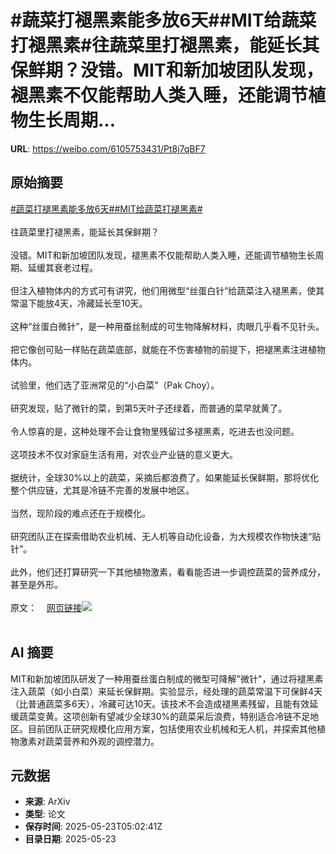 # #蔬菜打褪黑素能多放6天##MIT给蔬菜打褪黑素#往蔬菜里打褪黑素，能延长其保鲜期？没错。MIT和新加坡团队发现，褪黑素不仅能帮助人类入睡，还能调节植物生长周期...

**URL**: https://weibo.com/6105753431/Pt8j7qBF7

## 原始摘要

<a href="https://m.weibo.cn/search?containerid=231522type%3D1%26t%3D10%26q%3D%23%E8%94%AC%E8%8F%9C%E6%89%93%E8%A4%AA%E9%BB%91%E7%B4%A0%E8%83%BD%E5%A4%9A%E6%94%BE6%E5%A4%A9%23&amp;extparam=%23%E8%94%AC%E8%8F%9C%E6%89%93%E8%A4%AA%E9%BB%91%E7%B4%A0%E8%83%BD%E5%A4%9A%E6%94%BE6%E5%A4%A9%23" data-hide=""><span class="surl-text">#蔬菜打褪黑素能多放6天#</span></a><a href="https://m.weibo.cn/search?containerid=231522type%3D1%26t%3D10%26q%3D%23MIT%E7%BB%99%E8%94%AC%E8%8F%9C%E6%89%93%E8%A4%AA%E9%BB%91%E7%B4%A0%23&amp;extparam=%23MIT%E7%BB%99%E8%94%AC%E8%8F%9C%E6%89%93%E8%A4%AA%E9%BB%91%E7%B4%A0%23" data-hide=""><span class="surl-text">#MIT给蔬菜打褪黑素#</span></a><br><br>往蔬菜里打褪黑素，能延长其保鲜期？<br><br>没错。MIT和新加坡团队发现，褪黑素不仅能帮助人类入睡，还能调节植物生长周期、延缓其衰老过程。<br><br>但注入植物体内的方式可有讲究，他们用微型“丝蛋白针”给蔬菜注入褪黑素，使其常温下能放4天，冷藏延长至10天。<br><br>这种“丝蛋白微针”，是一种用蚕丝制成的可生物降解材料，肉眼几乎看不见针头。<br><br>把它像创可贴一样贴在蔬菜底部，就能在不伤害植物的前提下，把褪黑素注进植物体内。<br><br>试验里，他们选了亚洲常见的“小白菜”（Pak Choy）。<br><br>研究发现，贴了微针的菜，到第5天叶子还绿着，而普通的菜早就黄了。<br><br>令人惊喜的是，这种处理不会让食物里残留过多褪黑素，吃进去也没问题。<br><br>这项技术不仅对家庭生活有用，对农业产业链的意义更大。<br><br>据统计，全球30%以上的蔬菜，采摘后都浪费了。如果能延长保鲜期，那将优化整个供应链，尤其是冷链不完善的发展中地区。<br><br>当然，现阶段的难点还在于规模化。<br><br>研究团队正在探索借助农业机械、无人机等自动化设备，为大规模农作物快速“贴针”。<br><br>此外，他们还打算研究一下其他植物激素，看看能否进一步调控蔬菜的营养成分，甚至是外形。<br><br>原文：<a href="https://weibo.cn/sinaurl?u=https%3A%2F%2Fnews.mit.edu%2F2025%2Fnew-technology-extends-produce-shelf-life-0521" data-hide=""><span class="url-icon"><img style="width: 1rem;height: 1rem" src="https://h5.sinaimg.cn/upload/2015/09/25/3/timeline_card_small_web_default.png" referrerpolicy="no-referrer"></span><span class="surl-text">网页链接</span></a><img style="" src="https://tvax3.sinaimg.cn/large/006Fd7o3gy1i1pagokqqjj30p00gotpo.jpg" referrerpolicy="no-referrer"><br><br>

## AI 摘要

MIT和新加坡团队研发了一种用蚕丝蛋白制成的微型可降解"微针"，通过将褪黑素注入蔬菜（如小白菜）来延长保鲜期。实验显示，经处理的蔬菜常温下可保鲜4天（比普通蔬菜多6天），冷藏可达10天。该技术不会造成褪黑素残留，且能有效延缓蔬菜变黄。这项创新有望减少全球30%的蔬菜采后浪费，特别适合冷链不足地区。目前团队正研究规模化应用方案，包括使用农业机械和无人机，并探索其他植物激素对蔬菜营养和外观的调控潜力。

## 元数据

- **来源**: ArXiv
- **类型**: 论文
- **保存时间**: 2025-05-23T05:02:41Z
- **目录日期**: 2025-05-23
